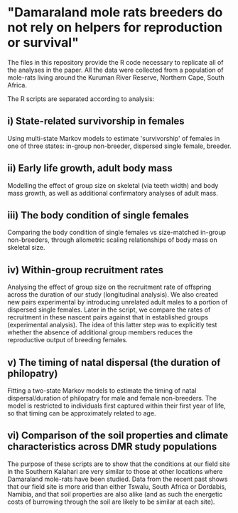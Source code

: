 # "Damaraland mole rats breeders do not rely on helpers for reproduction or survival"

The files in this repository provide the R code necessary to replicate all of the analyses in the paper. All the data were collected from a population of mole-rats living around the Kuruman River Reserve, Northern Cape, South Africa. 

The R scripts are separated according to analysis:

## i) State-related survivorship in females

Using multi-state Markov models to estimate 'survivorship' of females in one of three states: in-group non-breeder, dispersed single female, breeder. 

## ii) Early life growth, adult body mass

Modelling the effect of group size on skeletal (via teeth width) and body mass growth, as well as additional confirmatory analyses of adult mass.

## iii) The body condition of single females

Comparing the body condition of single females vs size-matched in-group non-breeders, through allometric scaling relationships of body mass on skeletal size. 

## iv) Within-group recruitment rates

Analysing the effect of group size on the recruitment rate of offspring across the duration of our study (longitudinal analysis). We also created new pairs experimental by introducing unrelated adult males to a portion of dispersed single females. Later in the script, we compare the rates of recruitment in these nascent pairs against that in established groups (experimental analysis). The idea of this latter step was to explicitly test whether the absence of additional group members reduces the reproductive output of breeding females. 

## v) The timing of natal dispersal (the duration of philopatry)

Fitting a two-state Markov models to estimate the timing of natal dispersal/duration of philopatry for male and female non-breeders. The model is restricted to individuals first captured within their first year of life, so that timing can be approximately related to age. 

## vi) Comparison of the soil properties and climate characteristics across DMR study populations

The purpose of these scripts are to show that the conditions at our field site in the Southern Kalahari are very similar to those at other locations where Damaraland mole-rats have been studied.  Data from the recent past shows that our field site is more arid than either Tswalu, South Africa or Dordabis, Namibia, and that soil properties are also alike (and as such the energetic costs of burrowing through the soil are likely to be similar at each site). 
